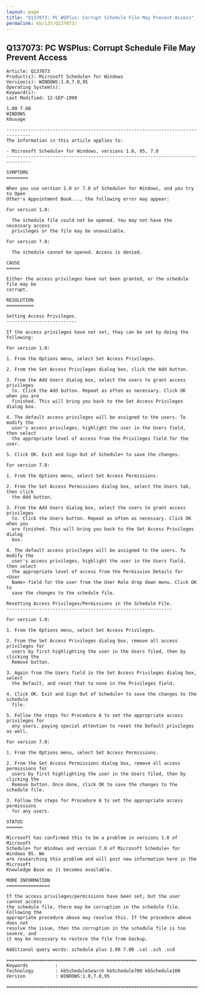 ```yaml
---
layout: page
title: "Q137073: PC WSPlus: Corrupt Schedule File May Prevent Access"
permalink: kb/137/Q137073/
---
```


## Q137073: PC WSPlus: Corrupt Schedule File May Prevent Access

	Article: Q137073
	Product(s): Microsoft Schedule+ for Windows
	Version(s): WINDOWS:1.0,7.0,95
	Operating System(s): 
	Keyword(s): 
	Last Modified: 12-SEP-1999
	
	1.00 7.00
	WINDOWS
	kbusage
	
	-------------------------------------------------------------------------------
	The information in this article applies to:
	
	- Microsoft Schedule+ for Windows, versions 1.0, 95, 7.0 
	-------------------------------------------------------------------------------
	
	SYMPTOMS
	========
	
	When you use version 1.0 or 7.0 of Schedule+ for Windows, and you try to Open
	Other's Appointment Book..., the following error may appear:
	
	For version 1.0:
	
	  The schedule file could not be opened. You may not have the necessary access
	  privileges or the file may be unavailable.
	
	For version 7.0:
	
	  The schedule cannot be opened. Access is denied.
	
	CAUSE
	=====
	
	Either the access privileges have not been granted, or the schedule file may be
	corrupt.
	
	RESOLUTION
	==========
	
	Setting Access Privileges.
	--------------------------
	
	If the access privileges have not set, they can be set by doing the following:
	
	For version 1.0:
	
	1. From the Options menu, select Set Access Privileges.
	
	2. From the Set Access Privileges dialog box, click the Add button.
	
	3. From the Add Users dialog box, select the users to grant access privileges
	  to. Click the Add button. Repeat as often as necessary. Click OK when you are
	  finished. This will bring you back to the Set Access Privileges dialog box.
	
	4. The default access privileges will be assigned to the users. To modify the
	  user's access privileges, highlight the user in the Users field, then select
	  the appropriate level of access from the Privileges field for the user.
	
	5. Click OK. Exit and Sign Out of Schedule+ to save the changes.
	
	For version 7.0:
	
	1. From the Options menu, select Set Access Permissions.
	
	2. From the Set Access Permissions dialog box, select the Users tab, then click
	  the Add button.
	
	3. From the Add Users dialog box, select the users to grant access privileges
	  to. Click the Users button. Repeat as often as necessary. Click OK when you
	  are finished. This will bring you back to the Set Access Privileges dialog
	  box.
	
	4. The default access privileges will be assigned to the users. To modify the
	  user's access privileges, highlight the user in the Users field, then select
	  the appropriate level of access from the Permission Details for <User
	  Name> field for the user from the User Role drop down menu. Click OK to
	  save the changes to the schedule file.
	
	Resetting Access Privileges/Permissions in the Schedule File.
	-------------------------------------------------------------
	
	For version 1.0:
	
	1. From the Options menu, select Set Access Privileges.
	
	2. From the Set Access Privileges dialog box, remove all access privileges for
	  users by first highlighting the user in the Users filed, then by clicking the
	  Remove button.
	
	3. Again from the Users field in the Set Access Privileges dialog box, select
	  the Default, and reset that to none in the Privileges field.
	
	4. Click OK. Exit and Sign Out of Schedule+ to save the changes to the schedule
	  file.
	
	5. Follow the steps for Procedure A to set the appropriate access privileges for
	  any users, paying special attention to reset the Default privileges as well.
	
	For version 7.0:
	
	1. From the Options menu, select Set Access Permissions.
	
	2. From the Set Access Permissions dialog box, remove all access permissions for
	  users by first highlighting the user in the Users filed, then by clicking the
	  Remove button. Once done, click OK to save the changes to the schedule file.
	
	3. Follow the steps for Procedure A to set the appropriate access permissions
	  for any users.
	
	STATUS
	======
	
	Microsoft has confirmed this to be a problem in versions 1.0 of Microsoft
	Schedule+ for Windows and version 7.0 of Microsoft Schedule+ for Windows 95. We
	are researching this problem and will post new information here in the Microsoft
	Knowledge Base as it becomes available.
	
	MORE INFORMATION
	================
	
	If the access privileges/permissions have been set, but the user cannot access
	the schedule file, there may be corruption in the schedule file. Following the
	appropriate procedure above may resolve this. If the procedure above does not
	resolve the issue, then the corruption in the schedule file is too severe, and
	it may be necessary to restore the file from backup.
	
	Additional query words: schedule plus 1.00 7.00 .cal .sch .scd
	
	======================================================================
	Keywords          :  
	Technology        : kbScheduleSearch kbSchedule700 kbSchedule100
	Version           : WINDOWS:1.0,7.0,95
	
	=============================================================================
	
